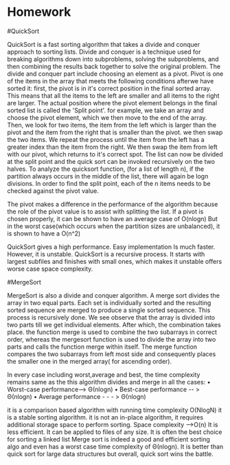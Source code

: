 # Homework
#QuickSort

QuickSort is a fast sorting algorithm that takes a divide and conquer approach to sorting lists. Divide and conquer is a technique used for breaking algorithms down into subproblems, solving the subproblems, and then combining the results back together to solve the original problem. The divide and conquer part include choosing an element as a pivot. Pivot is one of the items in the array that meets the following conditions afterwe have sorted it: first, the pivot is in it's correct position in the final sorted array. This means that all the items to the left are smaller and all items to the right are larger. The actual position where the pivot element belongs in the final sorted list is called the 'Split point'.
for example, we take an array and choose the pivot element, which we then move to the end of the array. Then, we look for two items, the item from the left which is larger than the pivot and the item from the right that is smaller than the pivot. we then swap the two items. We repeat the process until the item from the left has a greater index than the item from the right. We then swap the item from left with our pivot, which returns to it's correct spot.
 The list can now be divided at the split point and the quick sort can be invoked recursively on the two halves.
To analyze the quicksort function, (for a list of length n), if the partition always occurs in the middle of the list, there will again be logn divisions. In order to find the split point, each of the n items needs to be checked against the pivot value.

The pivot makes a difference in the performance of the algorithm because the role of the pivot value is to assist with splitting the list.
If a pivot is chosen properly, it can be shown to have an average case of O(nlogn) 
But in the worst case(which occurs when the partition sizes are unbalanced), it is shown to have a O(n^2)

QuickSort gives a high performance.
Easy implementation
Is much faster.
However, it is unstable.
QuickSort is a recursive process.
It starts with largest subfiles and finishes with small ones, which makes it unstable
offers worse case space complexity.



#MergeSort


MergeSort is also a divide and conquer algorithm. A merge sort divides the array in two equal parts. Each set is individually sorted and the resulting sorted sequence are merged to produce a single sorted sequence. This process is recursively done. We see observe that the array is divided into two parts till we get individual elements. After which, the combination takes place. the function merge is used to combine the two subarrays in correct order, whereas the mergesort function is used to divide the array into two parts and calls the function merge within itself.
The merge function compares the two subarrays from left most side and consequently places the smaller one in the merged array( for ascending order).

In every case including worst,average and best, the time complexity remains same as the this algorithm divides and merge in all the cases:
• Worst-case performance--> Θ(nlogn) 
• Best-case performance -- > Θ(nlogn) 
• Average performance - - - > Θ(nlogn)
 

it is a comparison based algorithm with running time complexity O(NlogN)
it is a stable sorting algorithm.
it is not an in-place algorithm, it requires additional storage space to perform sorting.
  Space complexity -->O(n) 
It is less efficient.
It can be applied to files of any size.
It is often the best choice for sorting a linked list
Merge sort is indeed a good and efficient sorting algo and even has a worst case time complexity of Θ(nlogn). It is better than quick sort for large data structures but overall, quick sort wins the battle.
